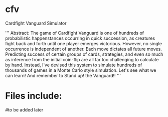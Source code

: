 # cfv
Cardfight Vanguard Simulator

'''
Abstract: The game of Cardfight Vanguard is one of hundreds of probabilistic happenstances occurring in quick succession, as creatures fight back and forth until one player emerges victorious. However, no single occurrence is independent of another. Each move dictates all future moves. Predicting success of certain groups of cards, strategies, and even so much as inference from the initial coin-flip are all far too challenging to calculate by hand. Instead, I've devised this system to simulate hundreds of thousands of games in a Monte Carlo style simulation. Let's see what we can learn! And remember to Stand up! the Vanguard!!
'''

# Files include:
#to be added later
